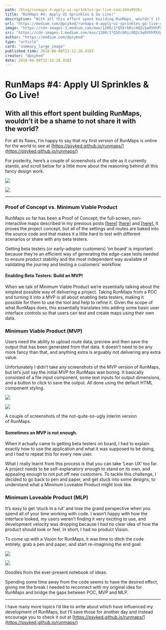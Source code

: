 ```yaml
---
path: /blog/runmaps-4-apply-ui-sprinkles-go-live-ceac2d4a9936/
title: "RunMaps #4: Apply UI Sprinkles & Go Live!"
description: "With all this effort spent building RunMaps, wouldn’t it be a shame to not share it with the world?"
url: "https://medium.com/@psyked/runmaps-4-apply-ui-sprinkles-go-live-ceac2d4a9936"
image: "https://cdn-images-1.medium.com/max/1200/1*Q5ErbRicXQ2cSw9VhhPXXg.png"
src: "https://cdn-images-1.medium.com/max/1200/1*Q5ErbRicXQ2cSw9VhhPXXg.png"
author: "https://medium.com/@psyked"
type: "article"
card: "summary_large_image"
published_time: 2018-06-08T12:12:28.418Z
creator: "@psyked"
date: 2018-06-08T12:12:28.418Z
---
```


# RunMaps #4: Apply UI Sprinkles & Go Live!

## With all this effort spent building RunMaps, wouldn’t it be a shame to not share it with the world?

For all its flaws, I’m happy to say that my first version of RunMaps is online for the world to see at [https://psyked.github.io/runmaps/](https://psyked.github.io/runmaps/)

For posterity, here’s a couple of screenshots of the site as it currently stands, and scroll below for a little more about the reasoning behind all this fancy design work.

![](1*Q5ErbRicXQ2cSw9VhhPXXg.png)

![](1*K-IqbH5Pj8yQBWnHpBGTQg.png)

---

### Proof of Concept vs. Minimum Viable Product

RunMaps so far has been a Proof of Concept; the full-screen, non-interactive maps described in my previous posts [\[here\]](https://medium.com/@psyked/generating-run-maps-with-node-js-52738014d3dc) [\[here\]](https://medium.com/@psyked/runmaps-v2-0-breaking-free-of-mapbox-dbe3c3ca1a01) and [\[here\].](https://medium.com/@psyked/runmaps-3-colour-schemes-and-labels-d7533eb91bc7) It proves the project concept, but all of the settings and routes are baked into the source code and that makes it a little hard to test with different scenarios or share with any beta testers.

Getting beta testers (or early-adopter customers) ‘on board’ is important because they’re an efficient way of generating the edge-case tests needed to ensure product stability and the most independent way available of validating the journey and testing a customers’ workflow.

#### Enabling Beta Testers: Build an MVP!

When we talk of Minimum Viable Product we’re essentially talking about the simplest possible way of delivering a project. Taking RunMaps from a POC and turning it into a MVP is all about enabling beta testers, making it possible for them to use the tool and help to refine it. Given the scope of what RunMaps does, this essentially translates into adding some basic user interface controls so that users can test and create maps using their own data.

### Minimum Viable Product (MVP)

Users need the ability to upload route data, preview and then save the output that has been generated from that data. It doesn’t need to be any more fancy than that, and anything extra is arguably not delivering any extra value.

Unfortunately I didn’t take any screenshots of the MVP version of RunMaps, but let’s just say the initial MVP for RunMaps was boring. It basically consisted of a file input component, some text inputs for output dimensions, and a button to click to save the output. All done using the default HTML component styling.

![](1*93ZaKMV7ciF9GM4AS7Dr9w.png)

![](1*qK62tXHag_5yOgfQn2wQjQ.png)

A couple of screenshots of the not-quite-so-ugly interim version of RunMaps.

#### Sometimes an MVP is not enough.

When it actually came to getting beta testers on board, I had to explain exactly how to use the application and what it was supposed to be doing, and I had to repeat this for every new user.

What I really learnt from this process is that you can take ‘Lean UX’ too far. A project needs to be self-explanatory enough to stand on its own, and appealing enough to not put off new customers. To tackle this challenge, I decided to go back to pen and paper, and get stuck into some designs, to understand what a Minimum Loveable Product might look like.

### Minimum Loveable Product (MLP)

It’s easy to get ‘stuck in a rut’ and lose the grand perspective when you spend all of your time working with code. I wasn’t happy with how the interface looked, my users weren’t finding it very exciting to use, and development velocity was dropping because I had no clear idea of how the product should look or feel. In short, I had no product Vision.

To come up with a Vision for RunMaps, it was time to ditch the code entirely, grab a pen and paper, and start re-imagining the end goal.

![](1*17wmDypNX5M6GHcdvm-4zw.jpeg)

![](1*9pnLd7Q0OZdbaUfhNCqbkw.jpeg)

Doodles from the ever-present notebook of ideas.

Spending some time away from the code seems to have the desired effect, giving me the break I needed to reconnect with my original idea for RunMaps and bridge the gaps between POC, MVP and MLP.

---

I have many more topics I’d like to write about which have influenced my development of RunMaps, but I’ll save those for another day and instead encourage you to check it out at [https://psyked.github.io/runmaps/](https://psyked.github.io/runmaps/)